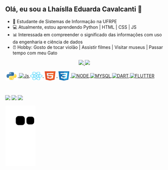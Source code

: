 ## Olá, eu sou a Lhaíslla Eduarda Cavalcanti 👋

- 🌈 Estudante de Sistemas de Informação na UFRPE
- 💻 Atualmente, estou aprendendo Python | HTML | CSS | JS
- 📊 Interessada em compreender o significado das informações com uso da engenharia e ciência de dados
- ⏰ Hobby: Gosto de tocar violão | Assistir filmes | Visitar museus | Passar tempo com meu Gato 
<div align="center">
  <a href="https://github.com/rafaballerini">
  <img height="180em" src="https://github-readme-stats.vercel.app/api?username=lhaislla&show_icons=true&theme=darcula&include_all_commits=true&count_private=true"/>
  <img height="180em" src="https://github-readme-stats.vercel.app/api/top-langs/?username=lhaislla&layout=compact&langs_count=7&theme=darcula"/>
</div>
  
<div style="display: inline_block"><br>
  <img align="center" alt="Python" height="30" width="40" src="https://raw.githubusercontent.com/devicons/devicon/master/icons/python/python-original.svg">
  <img align="center" alt="Js" height="30" width="40" src="https://cdn.jsdelivr.net/gh/devicons/devicon/icons/javascript/javascript-original.svg">
  <img align="center" alt="React" height="30" width="40" src="https://raw.githubusercontent.com/devicons/devicon/master/icons/react/react-original.svg">
  <img align="center" alt="HTML" height="30" width="40" src="https://raw.githubusercontent.com/devicons/devicon/master/icons/html5/html5-original.svg">
  <img align="center" alt="CSS" height="30" width="40" src="https://raw.githubusercontent.com/devicons/devicon/master/icons/css3/css3-original.svg">
  <img align="center" alt="NODE" height="30" width="40" src="https://cdn.jsdelivr.net/gh/devicons/devicon/icons/nodejs/nodejs-original.svg">
  <img align="center" alt="MYSQL" height="30" width="40" src="https://cdn.jsdelivr.net/gh/devicons/devicon/icons/mysql/mysql-original.svg">
  <img align="center" alt="DART"  height="30" width="40" src="https://www.vectorlogo.zone/logos/dartlang/dartlang-icon.svg"> 
  <img align="center" alt="FLUTTER"  height="30" width="40" src="https://www.vectorlogo.zone/logos/flutterio/flutterio-icon.svg">
  
  </div><br>
  
  
  ##
 
<div> 
  <a href="https://www.linkedin.com/in/lhaíslla-cavalcanti-11ab7714b/" target="_blank"><img src="https://img.shields.io/badge/-LinkedIn-%230077B5?style=for-the-badge&logo=linkedin&logoColor=white" target="_blank"></a> 
   <a href="https://instagram.com/lhaisllacavalcanti" target="_blank"><img src="https://img.shields.io/badge/-Instagram-%23E4405F?style=for-the-badge&logo=instagram&logoColor=white" target="_blank"></a>
   <a href = "mailto:lhaislla@gmail.com"><img src="https://img.shields.io/badge/-Gmail-%23333?style=for-the-badge&logo=gmail&logoColor=white" target="_blank"></a>
 
  ![Snake animation](https://github.com/adrielleClemente/adrielleClemente/blob/output/github-contribution-grid-snake.svg)
 
</div>
  
